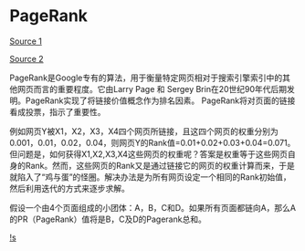 # PageRank

[Source 1](https://wizardforcel.gitbooks.io/dm-algo-top10/content/pagerank.html)

[Source 2](https://zhangyi.gitbooks.io/spark-in-action/content/chapter2/pagerank.html)

PageRank是Google专有的算法，用于衡量特定网页相对于搜索引擎索引中的其他网页而言的重要程度。它由Larry Page 和 Sergey Brin在20世纪90年代后期发明。PageRank实现了将链接价值概念作为排名因素。
PageRank将对页面的链接看成投票，指示了重要性。

例如网页Y被X1，X2，X3，X4四个网页所链接，且这四个网页的权重分别为0.001，0.01，0.02，0.04，则网页Y的Rank值=0.01+0.02+0.03+0.04=0.071。但问题是，如何获得X1,X2,X3,X4这些网页的权重呢？答案是权重等于这些网页自身的Rank。然而，这些网页的Rank又是通过链接它的网页的权重计算而来，于是就陷入了“鸡与蛋”的怪圈。解决办法是为所有网页设定一个相同的Rank初始值，然后利用迭代的方式来逐步求解。

假设一个由4个页面组成的小团体：A，B，C和D。如果所有页面都链向A，那么A的PR（PageRank）值将是B，C及D的Pagerank总和。

[!s](https://wizardforcel.gitbooks.io/dm-algo-top10/content/img/63d0f703918fa0ec8bc8f8f3259759ee3c6ddbc5.jpg)

